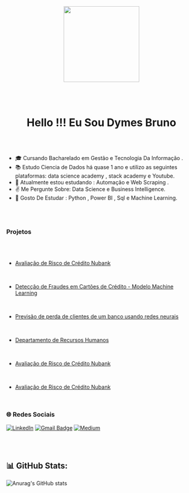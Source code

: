 <div align="center">
  <img height="200" src="https://media.giphy.com/media/xUPGGDNsLvqsBOhuU0/giphy.gif"  />
</div>
<br><br><br>


<h1 align="center">Hello !!! Eu Sou  Dymes Bruno</h1>

<br><br>

 

- 🎓 Cursando Bacharelado em Gestão e Tecnologia Da Informação .
- 📚 Estudo Ciencia de Dados há quase 1 ano e utilizo as seguintes plataformas: data science academy , stack academy  e Youtube.
- 📘 Atualmente estou estudando : Automação e  Web Scraping .
- ✌️ Me Pergunte Sobre: Data Science e Business Intelligence.
- 🔭 Gosto De  Estudar : Python , Power BI , Sql e Machine Learning.

<br>


<br>

<h3/>Projetos</h3>

<br> <br> 

- [Avaliação de Risco de Crédito Nubank](https://github.com/dymesbrunodev/Portifolio-Data-Sciencie/blob/main/projetos/Avalia%C3%A7%C3%A3o_de_Risco_de_Cr%C3%A9dito_Nubank.ipynb)  

<br> 

- [Detecção de Fraudes em Cartões de Crédito - Modelo Machine Learning](https://github.com/dymesbrunodev/Portifolio-Data-Sciencie/blob/main/projetos/Detec%C3%A7%C3%A3o_Fraude_Cart%C3%B5es_de_Cr%C3%A9dito.ipynb)

<br> 

- [Previsão de perda de clientes de um banco usando redes neurais](https://github.com/dymesbrunodev/Portifolio-Data-Sciencie/blob/main/projetos/bank-churn.ipynb)  

<br> 

- [Departamento de Recursos Humanos](https://github.com/dymesbrunodev/Portifolio-Data-Sciencie/blob/main/projetos/departamento_RH.ipynb)

<br> 


- [Avaliação de Risco de Crédito Nubank](https://github.com/dymesbrunodev/Portifolio-Data-Sciencie/blob/main/projetos/Avalia%C3%A7%C3%A3o_de_Risco_de_Cr%C3%A9dito_Nubank.ipynb)  

<br> 

- [Avaliação de Risco de Crédito Nubank](https://github.com/dymesbrunodev/Portifolio-Data-Sciencie/blob/main/projetos/Detec%C3%A7%C3%A3o_Fraude_Cart%C3%B5es_de_Cr%C3%A9dito.ipynb)






<br>



<h3/> 🌐 Redes Sociais </h3>

[![LinkedIn](https://img.shields.io/badge/LinkedIn-%230077B5.svg?style=for-the-badge&logo=linkedin&logoColor=white)](https://www.linkedin.com/in/bruno-silva-dev/)
[![Gmail Badge](https://img.shields.io/badge/contatodymesbruno@gmail.com-c14438?style=for-the-badge&logo=gmail&logoColor=white)](mailto:contatodymesbruno@gmail.com)
[![Medium](https://img.shields.io/badge/Medium-black?style=for-the-badge&logo=Medium)](https://medium.com/@brunodoti)


<br>

<br>

<h2> 📊 GitHub Stats:</h2>

![Anurag's GitHub stats](https://github-readme-stats.vercel.app/api?username=dymesbrunodev&show_icons=true&theme=radical)










